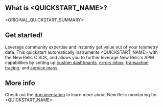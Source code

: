 ## What is <QUICKSTART_NAME>?

<ORIGINAL_QUICKSTART_SUMMARY>

## Get started!

Leverage community expertise and instantly get value out of your telemetry data. This quickstart automatically instruments <QUICKSTART_NAME> with the New Relic C SDK, and allows you to further leverage New Relic's APM capabilities by setting up [custom dashboards](https://docs.newrelic.com/docs/query-your-data/explore-query-data/dashboards/introduction-dashboards/), [errors inbox](https://docs.newrelic.com/docs/apm/apm-ui-pages/errors-inbox/errors-inbox/), [transaction tracing](https://docs.newrelic.com/docs/apm/transactions/transaction-traces/introduction-transaction-traces/), and [service maps](https://docs.newrelic.com/docs/understand-dependencies/understand-system-dependencies/service-maps/introduction-service-maps/).

## More info

Check out the [documentation](https://docs.newrelic.com/docs/agents/c-sdk/get-started/introduction-c-sdk/) to learn more about New Relic monitoring for <QUICKSTART_NAME>.